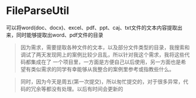# FileParseUtil
可以将word(doc、docx)、excel、pdf、ppt、caj、txt文件的文本内容提取出来，同时能够提取出word、pdf文件的目录

> 因为需求，需要提取各种文件的文本，以及部分文件类型的目录，我搜索和调试了两天发现网上的案例比较少且乱，所以针对我这个需求，我将这些代码都集成在了
一个项目里，一方面是方便自己以后使用，另一方面也是希望有类似需求的同学有幸能够从我整合的案例里参考或指教些什么。

> 同时，因为今天是周五(第一次提交)，所以匆忙提交的，对于很多异常，代码的冗余等都没有处理。以后有时间会更新的
